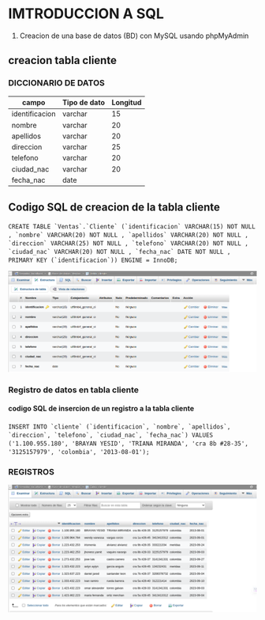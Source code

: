 # IMTRODUCCION A SQL

1. Creacion de una base de datos (BD) con MySQL usando phpMyAdmin

## creacion tabla cliente
### DICCIONARIO DE DATOS
|campo|Tipo de dato|Longitud|
|-----|------------|--------|
|identificacion|varchar|15|
|nombre|varchar|20|
|apellidos|varchar|20|
|direccion|varchar|25|
|telefono|varchar|20|
|ciudad_nac|varchar|20|
|fecha_nac|date||

## Codigo SQL de creacion de la tabla cliente

``CREATE TABLE `Ventas`.`Cliente` (`identificacion` VARCHAR(15) NOT NULL , `nombre` VARCHAR(20) NOT NULL , `apellidos` VARCHAR(20) NOT NULL , `direccion` VARCHAR(25) NOT NULL , `telefono` VARCHAR(20) NOT NULL , `ciudad_nac` VARCHAR(20) NOT NULL , `fecha_nac` DATE NOT NULL , PRIMARY KEY (`identificacion`)) ENGINE = InnoDB;``

![Diccionario de datos](img/cap1.png "diccionario de datos")

### Registro de datos en tabla cliente

#### codigo SQL de insercion de un registro a la tabla cliente

``INSERT INTO `cliente` (`identificacion`, `nombre`, `apellidos`, `direccion`, `telefono`, `ciudad_nac`, `fecha_nac`) VALUES ('1.100.955.180', 'BRAYAN YESID', 'TRIANA MIRANDA', 'cra 8b #28-35', '3125157979', 'colombia', '2013-08-01');``

### REGISTROS
![Diccionario de datos](img/cap2.png "diccionario de datos")